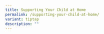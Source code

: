 ```yaml
---
title: Supporting Your Child at Home
permalink: /supporting-your-child-at-home/
variant: tiptap
description: ""
---
```

